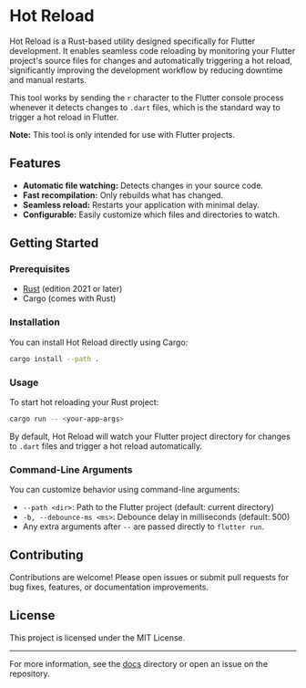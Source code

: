 # Hot Reload

Hot Reload is a Rust-based utility designed specifically for Flutter development. It enables seamless code reloading by monitoring your Flutter project's source files for changes and automatically triggering a hot reload, significantly improving the development workflow by reducing downtime and manual restarts.

This tool works by sending the `r` character to the Flutter console process whenever it detects changes to `.dart` files, which is the standard way to trigger a hot reload in Flutter.

**Note:** This tool is only intended for use with Flutter projects.

## Features

- **Automatic file watching:** Detects changes in your source code.
- **Fast recompilation:** Only rebuilds what has changed.
- **Seamless reload:** Restarts your application with minimal delay.
- **Configurable:** Easily customize which files and directories to watch.

## Getting Started

### Prerequisites

- [Rust](https://www.rust-lang.org/tools/install) (edition 2021 or later)
- Cargo (comes with Rust)

### Installation

You can install Hot Reload directly using Cargo:

```sh
cargo install --path .
```

### Usage

To start hot reloading your Rust project:

```sh
cargo run -- <your-app-args>
```

By default, Hot Reload will watch your Flutter project directory for changes to `.dart` files and trigger a hot reload automatically.

### Command-Line Arguments

You can customize behavior using command-line arguments:

- `--path <dir>`: Path to the Flutter project (default: current directory)
- `-b, --debounce-ms <ms>`: Debounce delay in milliseconds (default: 500)
- Any extra arguments after `--` are passed directly to `flutter run`.

## Contributing

Contributions are welcome! Please open issues or submit pull requests for bug fixes, features, or documentation improvements.

## License

This project is licensed under the MIT License.

---

For more information, see the [docs](docs/) directory or open an issue on the repository.
